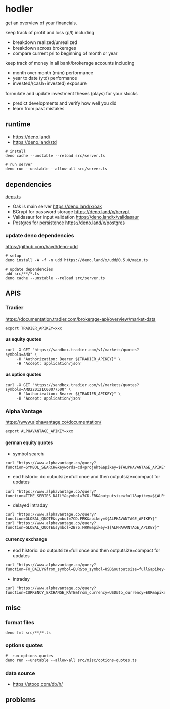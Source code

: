 # hodler

get an overview of your financials. 

keep track of profit and loss (p/l) including
- breakdown realized/unrealized
- breakdown across brokerages
- compare current p/l to beginning of month or year

keep track of money in all bank/brokerage accounts including
- month over month (m/m) performance
- year to date (ytd) performance
- invested/(cash+invested) exposure 

formulate and update investment theses (plays) for your stocks
- predict developments and verify how well you did
- learn from past mistakes
  

## runtime

- https://deno.land/
- https://deno.land/std

```
# install
deno cache --unstable --reload src/server.ts

# run server
deno run --unstable --allow-all src/server.ts
```

## dependencies

[deps.ts](src/deps.ts)
- Oak is main server https://deno.land/x/oak
- BCrypt for password storage https://deno.land/x/bcrypt
- Validasaur for input validation https://deno.land/x/validasaur
- Postgres for persistence https://deno.land/x/postgres

### update deno dependencies
https://github.com/hayd/deno-udd
```
# setup
deno install -A -f -n udd https://deno.land/x/udd@0.5.0/main.ts

# update dependencies
udd src/**/*.ts
deno cache --unstable --reload src/server.ts
```

## APIS
### Tradier
https://documentation.tradier.com/brokerage-api/overview/market-data
```
export TRADIER_APIKEY=xxx
```

#### us equity quotes
```
curl -X GET "https://sandbox.tradier.com/v1/markets/quotes?symbols=AMD" \
     -H "Authorization: Bearer ${TRADIER_APIKEY}" \
     -H 'Accept: application/json'
```

#### us option quotes
```
curl -X GET "https://sandbox.tradier.com/v1/markets/quotes?symbols=AMD220121C00077500" \
     -H "Authorization: Bearer ${TRADIER_APIKEY}" \
     -H 'Accept: application/json'
```

### Alpha Vantage
https://www.alphavantage.co/documentation/
```
export ALPHAVANTAGE_APIKEY=xxx
```

#### german equity quotes
- symbol search
```
curl "https://www.alphavantage.co/query?function=SYMBOL_SEARCH&keywords=cd+projekt&apikey=${ALPHAVANTAGE_APIKEY}"
```
- eod historic: do outputsize=full once and then outputsize=compact for updates
```
curl "https://www.alphavantage.co/query?function=TIME_SERIES_DAILY&symbol=7CD.FRK&outputsize=full&apikey=${ALPHAVANTAGE_APIKEY}"
```
- delayed intraday
```
curl "https://www.alphavantage.co/query?function=GLOBAL_QUOTE&symbol=7CD.FRK&apikey=${ALPHAVANTAGE_APIKEY}"
curl "https://www.alphavantage.co/query?function=GLOBAL_QUOTE&symbol=2B76.FRK&apikey=${ALPHAVANTAGE_APIKEY}"
```

#### currency exchange
- eod historic: do outputsize=full once and then outputsize=compact for updates
```
curl "https://www.alphavantage.co/query?function=FX_DAILY&from_symbol=EUR&to_symbol=USD&outputsize=full&apikey=${ALPHAVANTAGE_APIKEY}"
```
- intraday
```
curl "https://www.alphavantage.co/query?function=CURRENCY_EXCHANGE_RATE&from_currency=USD&to_currency=EUR&apikey=${ALPHAVANTAGE_APIKEY}"
```

## misc

### format files
```
deno fmt src/**/*.ts
```

### options quotes
```
#  run options-quotes
deno run --unstable --allow-all src/misc/options-quotes.ts
```

### data source

- https://stooq.com/db/h/

## problems
